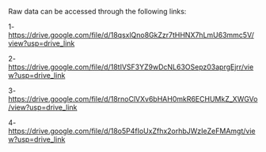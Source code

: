 Raw data can be accessed through the following links:

1- https://drive.google.com/file/d/18qsxlQno8GkZzr7tHHNX7hLmU63mmc5V/view?usp=drive_link

2- https://drive.google.com/file/d/18tIVSF3YZ9wDcNL63OSepz03aprgEjrr/view?usp=drive_link

3- https://drive.google.com/file/d/18rnoClVXv6bHAH0mkR6ECHUMkZ_XWGVo/view?usp=drive_link

4- https://drive.google.com/file/d/18o5P4fIoUxZfhx2orhbJWzIeZeFMAmgt/view?usp=drive_link
